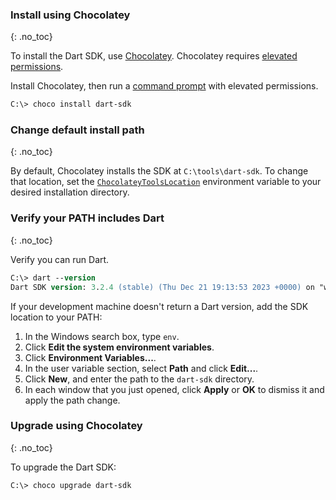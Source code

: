 ### Install using Chocolatey
{: .no_toc}

To install the Dart SDK, use [Chocolatey][Chocolatey].
Chocolatey requires [elevated permissions].

Install Chocolatey, then run a [command prompt] with elevated permissions.

```ps
C:\> choco install dart-sdk
```

### Change default install path
{: .no_toc}

By default, Chocolatey installs the SDK at `C:\tools\dart-sdk`.
To change that location, set the [`ChocolateyToolsLocation`][]
environment variable to your desired installation directory.

### Verify your PATH includes Dart
{: .no_toc}

Verify you can run Dart.

```ps
C:\> dart --version
Dart SDK version: 3.2.4 (stable) (Thu Dec 21 19:13:53 2023 +0000) on "win_x64"
```

If your development machine doesn't return a Dart version,
add the SDK location to your PATH:

1. In the Windows search box, type `env`.
2. Click **Edit the system environment variables**.
3. Click **Environment Variables...**.
4. In the user variable section, select **Path** and click **Edit...**.
5. Click **New**, and enter the path to the `dart-sdk` directory.
6. In each window that you just opened,
   click **Apply** or **OK** to dismiss it and apply the path change.

### Upgrade using Chocolatey
{: .no_toc}

To upgrade the Dart SDK:

```ps
C:\> choco upgrade dart-sdk
```

[elevated permissions]: https://www.thewindowsclub.com/elevated-privileges-windows
[command prompt]: https://www.thewindowsclub.com/how-to-run-command-prompt-as-an-administrator
[Chocolatey]: https://chocolatey.org
[`ChocolateyToolsLocation`]: https://stackoverflow.com/questions/19752533/how-do-i-set-chocolatey-to-install-applications-onto-another-drive/68314437#68314437